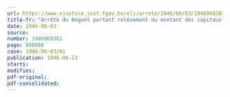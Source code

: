 ```yaml
---
url: https://www.ejustice.just.fgov.be/eli/arrete/1946/06/03/1946060301/justel
title-fr: "Arrêté du Régent portant relèvement du montant des capitaux et des cautionnements requis des établissements d'assurance agréés pour l'assurance contre les accidents du travail"
date: 1946-06-03
source:
number: 1946060301
page: 888888
case: 1946-06-03/01
publication: 1946-06-13
starts:
modifies:
pdf-original:
pdf-consolidated:
---
```


